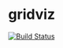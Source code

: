 gridviz
=======
[![Build Status](https://travis-ci.org/bellkev/gridviz.svg?branch=master)](https://travis-ci.org/bellkev/gridviz)
